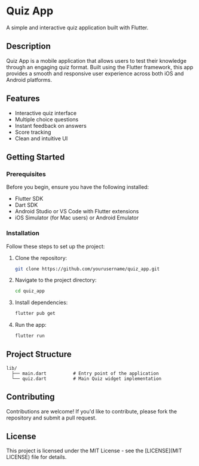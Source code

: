 # Quiz App

A simple and interactive quiz application built with Flutter.

## Description

Quiz App is a mobile application that allows users to test their knowledge through an engaging quiz format. Built using the Flutter framework, this app provides a smooth and responsive user experience across both iOS and Android platforms.

## Features

- Interactive quiz interface
- Multiple choice questions
- Instant feedback on answers
- Score tracking
- Clean and intuitive UI

## Getting Started

### Prerequisites

Before you begin, ensure you have the following installed:

- Flutter SDK
- Dart SDK
- Android Studio or VS Code with Flutter extensions
- iOS Simulator (for Mac users) or Android Emulator

### Installation

Follow these steps to set up the project:

1. Clone the repository:
   ```bash
   git clone https://github.com/yourusername/quiz_app.git
   ```

2. Navigate to the project directory:
   ```bash
   cd quiz_app
   ```

3. Install dependencies:
   ```bash
   flutter pub get
   ```

4. Run the app:
   ```bash
   flutter run
   ```

## Project Structure

```
lib/
  ├── main.dart          # Entry point of the application
  └── quiz.dart          # Main Quiz widget implementation
```

## Contributing

Contributions are welcome! If you'd like to contribute, please fork the repository and submit a pull request.

## License

This project is licensed under the MIT License - see the [LICENSE](MIT LICENSE) file for details.

